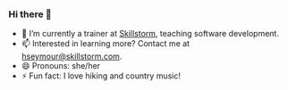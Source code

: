 ### Hi there 👋

- 🔭 I’m currently a trainer at [Skillstorm](https://skillstorm.com/), teaching software development.
- 📫 Interested in learning more? Contact me at hseymour@skillstorm.com.
- 😄 Pronouns: she/her
- ⚡ Fun fact: I love hiking and country music!
